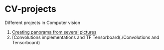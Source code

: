 # CV-projects
Different projects in Computer vision

1. [Creating panorama from several pictures](./Panorama.ipynb)
2. [Convolutions implementations and TF Tensorboard(./Convolutions and Tensorboard)
